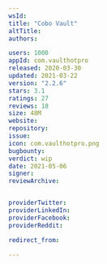 ```yaml
---
wsId: 
title: "Cobo Vault"
altTitle: 
authors:

users: 1000
appId: com.vaulthotpro
released: 2020-03-30
updated: 2021-03-22
version: "2.2.6"
stars: 3.1
ratings: 27
reviews: 18
size: 48M
website: 
repository: 
issue: 
icon: com.vaulthotpro.png
bugbounty: 
verdict: wip
date: 2021-05-06
signer: 
reviewArchive:


providerTwitter: 
providerLinkedIn: 
providerFacebook: 
providerReddit: 

redirect_from:

---
```



